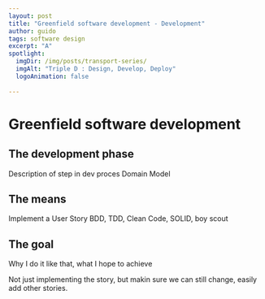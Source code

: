 ```yaml
---
layout: post
title: "Greenfield software development - Development"
author: guido
tags: software design
excerpt: "A"
spotlight:
  imgDir: /img/posts/transport-series/
  imgAlt: "Triple D : Design, Develop, Deploy"
  logoAnimation: false
 
---
```

# Greenfield software development

## The development phase	

Description of step in dev proces
Domain Model

## The means	

Implement a User Story
BDD, TDD, Clean Code, SOLID, boy scout


## The goal
	
Why I do it like that, what I hope to achieve

Not just implementing the story, but makin sure we can still change, easily add other stories.
